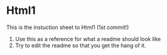 # Html1
This is the instuction sheet to Html1 (1st commit!) 
1. Use this as a reference for what a readme should look like
2. Try to edit the readme so that you get the hang of it.
